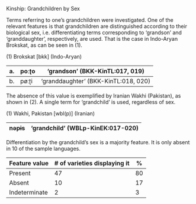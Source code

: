 Kinship: Grandchildren by Sex

Terms referring to one’s grandchildren were investigated. One of the
relevant features is that grandchildren are distinguished according to
their biological sex, i.e. differentiating terms corresponding to
‘grandson’ and ‘granddaughter’, respectively, are used. That is the case
in Indo-Aryan Brokskat, as can be seen in (1).

(1) <span id="_Ref12343426" class="anchor"></span>Brokskat
    \[bkk\] (Indo-Aryan)

| a.  | poːʈo | ‘grandson’ (BKK-KinTL:017, 019)      |
|-----|-------|--------------------------------------|
| b.  | pøːʈi | ‘granddaughter’ (BKK-KinTL:018, 020) |

The absence of this value is exemplified by Iranian Wakhi (Pakistan), as
shown in (2). A single term for ‘grandchild’ is used, regardless of sex.

(1) <span id="_Ref50555867" class="anchor"></span>Wakhi, Pakistan
    \[wbl(p)\] (Iranian)

| nəpɨs | ‘grandchild’ (WBLp-KinEK:017-020) |
|-------|-----------------------------------|

Differentiation by the grandchild’s sex is a majority feature. It is
only absent in 10 of the sample languages.

| Feature value | \# of varieties displaying it | %   |
|---------------|-------------------------------|-----|
| Present       | 47                            | 80  |
| Absent        | 10                            | 17  |
| Indeterminate | 2                             | 3   |


